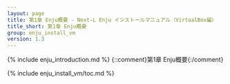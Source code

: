```yaml
---
layout: page
title: 第1章 Enju概要 - Next-L Enju インストールマニュアル（VirtualBox編）
title_short: 第1章 Enju概要
group: enju_install_vm
version: 1.3
---
```


{% include enju_introduction.md %} {::comment}第1章 Enju概要{:/comment}

{% include enju_install_vm/toc.md %}
